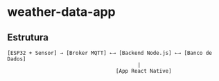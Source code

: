 # weather-data-app

## Estrutura

```less
[ESP32 + Sensor] → [Broker MQTT] ←→ [Backend Node.js] ←→ [Banco de Dados]
                                          |
                                   [App React Native]
```
